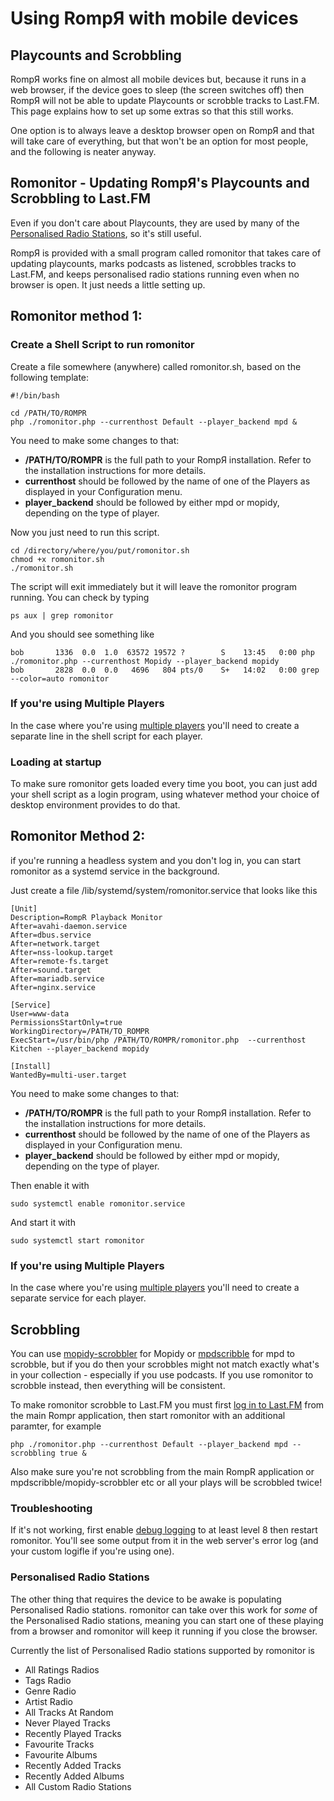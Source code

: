 # Using RompЯ with mobile devices

## Playcounts and Scrobbling

RompЯ works fine on almost all mobile devices but, because it runs in a web browser, if the device goes to sleep (the screen switches off) then RompЯ will not be able to update Playcounts or scrobble tracks to Last.FM. This page explains how to set up some extras so that this still works.

One option is to always leave a desktop browser open on RompЯ and that will take care of everything, but that won't be an option for most people, and the following is neater anyway.

## Romonitor - Updating RompЯ's Playcounts and Scrobbling to Last.FM

Even if you don't care about Playcounts, they are used by many of the [Personalised Radio Stations](/RompR/Personalised-Radio), so it's still useful.

RompЯ is provided with a small program called romonitor that takes care of updating playcounts, marks podcasts as listened, scrobbles tracks to Last.FM,
and keeps personalised radio stations running even when no browser is open. It just needs a little setting up.

## Romonitor method 1:

### Create a Shell Script to run romonitor

Create a file somewhere (anywhere) called romonitor.sh, based on the following template:

    #!/bin/bash

    cd /PATH/TO/ROMPR
    php ./romonitor.php --currenthost Default --player_backend mpd &

You need to make some changes to that:

* **/PATH/TO/ROMPR** is the full path to your RompЯ installation. Refer to the installation instructions for more details.
* **currenthost** should be followed by the name of one of the Players as displayed in your Configuration menu.
* **player_backend** should be followed by either mpd or mopidy, depending on the type of player.

Now you just need to run this script.

    cd /directory/where/you/put/romonitor.sh
    chmod +x romonitor.sh
    ./romonitor.sh

The script will exit immediately but it will leave the romonitor program running. You can check by typing

    ps aux | grep romonitor

And you should see something like

    bob       1336  0.0  1.0  63572 19572 ?        S    13:45   0:00 php ./romonitor.php --currenthost Mopidy --player_backend mopidy
    bob       2828  0.0  0.0   4696   804 pts/0    S+   14:02   0:00 grep --color=auto romonitor

### If you're using Multiple Players

In the case where you're using [multiple players](/RompR/Using-Multiple-Players) you'll need to create a separate line in the shell script for each player.

### Loading at startup

To make sure romonitor gets loaded every time you boot, you can just add your shell script as a login program, using whatever method your choice of desktop environment provides to do that.

## Romonitor Method 2:

if you're running a headless system and you don't log in, you can start romonitor as a systemd service in the background.

Just create a file /lib/systemd/system/romonitor.service that looks like this

    [Unit]
    Description=RompR Playback Monitor
    After=avahi-daemon.service
    After=dbus.service
    After=network.target
    After=nss-lookup.target
    After=remote-fs.target
    After=sound.target
    After=mariadb.service
    After=nginx.service

    [Service]
    User=www-data
    PermissionsStartOnly=true
    WorkingDirectory=/PATH/TO_ROMPR
    ExecStart=/usr/bin/php /PATH/TO/ROMPR/romonitor.php  --currenthost Kitchen --player_backend mopidy

    [Install]
    WantedBy=multi-user.target

You need to make some changes to that:

* **/PATH/TO/ROMPR** is the full path to your RompЯ installation. Refer to the installation instructions for more details.
* **currenthost** should be followed by the name of one of the Players as displayed in your Configuration menu.
* **player_backend** should be followed by either mpd or mopidy, depending on the type of player.

Then enable it with

    sudo systemctl enable romonitor.service

And start it with

    sudo systemctl start romonitor

### If you're using Multiple Players

In the case where you're using [multiple players](/RompR/Using-Multiple-Players) you'll need to create a separate service for each player.


## Scrobbling

You can use [mopidy-scrobbler](https://github.com/mopidy/mopidy-scrobbler) for Mopidy or [mpdscribble](https://www.musicpd.org/clients/mpdscribble/) for mpd to scrobble, but if you do then your scrobbles might not match exactly what's in your collection - especially if you use podcasts. If you use romonitor to scrobble instead, then everything will be consistent.

To make romonitor scrobble to Last.FM you must first [log in to Last.FM](/RompR/LastFM) from the main Rompr application, then start romonitor with an additional paramter, for example

    php ./romonitor.php --currenthost Default --player_backend mpd --scrobbling true &

Also make sure you're not scrobbling from the main RompR application or mpdscribble/mopidy-scrobbler etc or all your plays will be scrobbled twice!

### Troubleshooting

If it's not working, first enable [debug logging](/RompR/Troubleshooting) to at least level 8 then restart romonitor. You'll see some output from it in the web server's error log (and your custom logifle if you're using one).

### Personalised Radio Stations

The other thing that requires the device to be awake is populating Personalised Radio stations. romonitor can take over this work for *some* of the Personalised Radio stations, meaning you can start one of these playing from a browser and romonitor will keep it running if you close the browser.

Currently the list of Personalised Radio stations supported by romonitor is

* All Ratings Radios
* Tags Radio
* Genre Radio
* Artist Radio
* All Tracks At Random
* Never Played Tracks
* Recently Played Tracks
* Favourite Tracks
* Favourite Albums
* Recently Added Tracks
* Recently Added Albums
* All Custom Radio Stations

